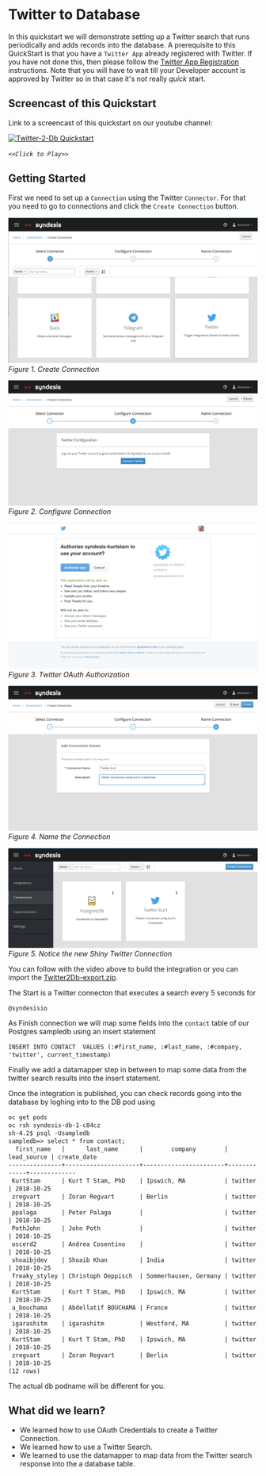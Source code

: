 # Twitter to Database

In this quickstart we will demonstrate setting up a Twitter search that runs periodically and adds records into the database. A prerequisite to this QuickStart is that you have a `Twitter App` already registered with Twitter. If you have not done this, then please follow the [Twitter App Registration](TwitterCredentials.md) instructions. Note that you will have to wait till your Developer account is approved by Twitter so in that case it's not really *quick* start. 

## Screencast of this Quickstart

Link to a screencast of this quickstart on our youtube channel:

[![Twitter-2-Db Quickstart](https://img.youtube.com/vi/og7aMWJByNs/0.jpg)](https://youtu.be/og7aMWJByNs)

*`<<Click to Play>>`*


## Getting Started

First we need to set up a `Connection` using the Twitter `Connector`. For that you need to go to connections and click the `Create Connection` button. 

![Create Connection](img/create-connection.png)
*Figure 1. Create Connection*

![Configure Connection](img/configure-connection.png)
*Figure 2. Configure Connection*

![Twitter Authorize](img/twitter-oauth.png)
*Figure 3. Twitter OAuth Authorization*

![Name Connection](img/name-connection.png)
*Figure 4. Name the Connection*

![New Twitter Connection](img//connections.png)
*Figure 5. Notice the new Shiny Twitter Connection*


You can follow with the video above to build the integration or you can import the [Twitter2Db-export.zip](Twitter2Db-export.zip?raw=true).

The Start is a Twitter connecton that executes a search every 5 seconds for 

```
@syndesisio
```

As Finish connection we will map some fields into the `contact` table of our Postgres sampledb using an insert statement

```
INSERT INTO CONTACT  VALUES (:#first_name, :#last_name, :#company, 'twitter', current_timestamp)
```

Finally we add a datamapper step in between to map some data from the twitter search results into the insert statement.

Once the integration is published, you can check records going into the database by loghing into to the DB pod using

```
oc get pods
oc rsh syndesis-db-1-c84cz
sh-4.2$ psql -Usampledb
sampledb=> select * from contact;
  first_name   |      last_name      |        company        | lead_source | create_date 
---------------+---------------------+-----------------------+-------------+-------------
 KurtStam      | Kurt T Stam, PhD    | Ipswich, MA           | twitter     | 2018-10-25
 zregvart      | Zoran Regvart       | Berlin                | twitter     | 2018-10-25
 ppalaga       | Peter Palaga        |                       | twitter     | 2018-10-25
 PothJohn      | John Poth           |                       | twitter     | 2018-10-25
 oscerd2       | Andrea Cosentino    |                       | twitter     | 2018-10-25
 shoaibjdev    | Shoaib Khan         | India                 | twitter     | 2018-10-25
 freaky_styley | Christoph Deppisch  | Sommerhausen, Germany | twitter     | 2018-10-25
 KurtStam      | Kurt T Stam, PhD    | Ipswich, MA           | twitter     | 2018-10-25
 a_bouchama    | Abdellatif BOUCHAMA | France                | twitter     | 2018-10-25
 igarashitm    | igarashitm          | Westford, MA          | twitter     | 2018-10-25
 KurtStam      | Kurt T Stam, PhD    | Ipswich, MA           | twitter     | 2018-10-25
 zregvart      | Zoran Regvart       | Berlin                | twitter     | 2018-10-25
(12 rows)

```

The actual db podname will be different for you.

## What did we learn?

* We learned how to use OAuth Credentials to create a Twitter Connection.
* We learned how to use a Twitter Search.
* We learned to use the datamapper to map data from the Twitter search response into the a database table.


